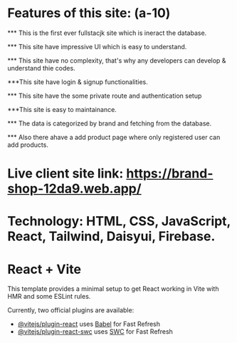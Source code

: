 # Features of this site: (a-10)

*** This is the first ever fullstacjk site which is ineract the database.

*** This site have impressive UI which is easy to understand.

*** This site have no complexity,  that's why any developers can develop & understand thie codes.

***This site have login & signup functionalities.

*** This site have the some private route and authentication setup

***This site is easy to maintainance.

*** The data is categorized by brand and fetching from the database. 

*** Also there ahave a add product page where only registered user can add products.

# Live client site link: https://brand-shop-12da9.web.app/


# Technology: HTML, CSS, JavaScript, React, Tailwind, Daisyui, Firebase.

# React + Vite

This template provides a minimal setup to get React working in Vite with HMR and some ESLint rules.

Currently, two official plugins are available:

- [@vitejs/plugin-react](https://github.com/vitejs/vite-plugin-react/blob/main/packages/plugin-react/README.md) uses [Babel](https://babeljs.io/) for Fast Refresh
- [@vitejs/plugin-react-swc](https://github.com/vitejs/vite-plugin-react-swc) uses [SWC](https://swc.rs/) for Fast Refresh
